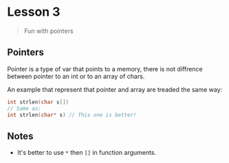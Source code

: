 Lesson 3
===

> Fun with pointers

## Pointers

Pointer is a type of var that points to a memory, there is not diffrence between pointer to an int or to an array of chars.

An example that represent that pointer and array are treaded the same way:

```c
int strlen(char s[])
// Same as:
int strlen(char* s) // This one is better!
```

## Notes

* It's better to use `*` then `[]` in function arguments.